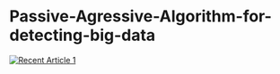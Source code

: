 # Passive-Agressive-Algorithm-for-detecting-big-data

<a target="_blank" href="https://github-readme-medium-recent-article.vercel.app/medium/@sriram98/0"><img src="https://github-readme-medium-recent-article.vercel.app/medium/@sriram98/0" alt="Recent Article 1"> 
